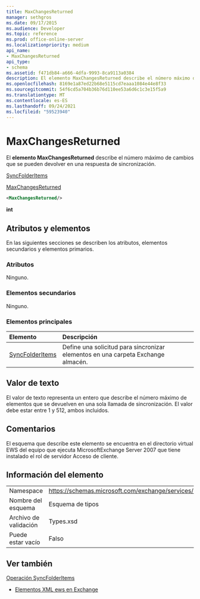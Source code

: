 ```yaml
---
title: MaxChangesReturned
manager: sethgros
ms.date: 09/17/2015
ms.audience: Developer
ms.topic: reference
ms.prod: office-online-server
ms.localizationpriority: medium
api_name:
- MaxChangesReturned
api_type:
- schema
ms.assetid: f471db84-a666-4dfa-9993-8ca9113a0384
description: El elemento MaxChangesReturned describe el número máximo de cambios que se pueden devolver en una respuesta de sincronización.
ms.openlocfilehash: 8169e1a87ed22b68e5115cd7eaaa1084e44e8f33
ms.sourcegitcommit: 54f6cd5a704b36b76d110ee53a6d6c1c3e15f5a9
ms.translationtype: MT
ms.contentlocale: es-ES
ms.lasthandoff: 09/24/2021
ms.locfileid: "59523940"
---
```

# <a name="maxchangesreturned"></a>MaxChangesReturned

El **elemento MaxChangesReturned** describe el número máximo de cambios que se pueden devolver en una respuesta de sincronización. 
  
[SyncFolderItems](syncfolderitems.md)
  
[MaxChangesReturned](maxchangesreturned.md)
  
```xml
<MaxChangesReturned/>
```

 **int**
## <a name="attributes-and-elements"></a>Atributos y elementos

En las siguientes secciones se describen los atributos, elementos secundarios y elementos primarios.
  
### <a name="attributes"></a>Atributos

Ninguno.
  
### <a name="child-elements"></a>Elementos secundarios

Ninguno.
  
### <a name="parent-elements"></a>Elementos principales

|**Elemento**|**Descripción**|
|:-----|:-----|
|[SyncFolderItems](syncfolderitems.md) <br/> |Define una solicitud para sincronizar elementos en una carpeta Exchange almacén.  <br/> |
   
## <a name="text-value"></a>Valor de texto

El valor de texto representa un entero que describe el número máximo de elementos que se devuelven en una sola llamada de sincronización. El valor debe estar entre 1 y 512, ambos incluidos.
  
## <a name="remarks"></a>Comentarios

El esquema que describe este elemento se encuentra en el directorio virtual EWS del equipo que ejecuta MicrosoftExchange Server 2007 que tiene instalado el rol de servidor Acceso de cliente.
  
## <a name="element-information"></a>Información del elemento

|||
|:-----|:-----|
|Namespace  <br/> |https://schemas.microsoft.com/exchange/services/2006/types  <br/> |
|Nombre del esquema  <br/> |Esquema de tipos  <br/> |
|Archivo de validación  <br/> |Types.xsd  <br/> |
|Puede estar vacío  <br/> |Falso  <br/> |
   
## <a name="see-also"></a>Ver también



[Operación SyncFolderItems](syncfolderitems-operation.md)


- [Elementos XML ews en Exchange](ews-xml-elements-in-exchange.md)

